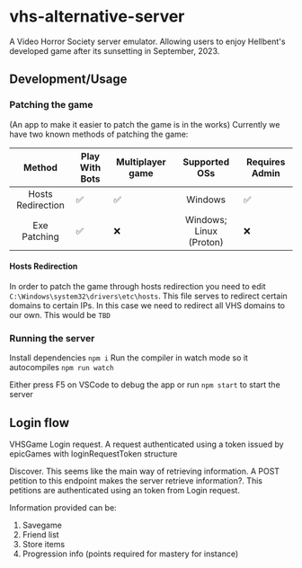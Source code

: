 # vhs-alternative-server
A Video Horror Society server emulator. Allowing users to enjoy Hellbent's developed game after its sunsetting in September, 2023.

## Development/Usage
### Patching the game
(An app to make it easier to patch the game is in the works)
Currently we have two known methods of patching the game:

|       Method      | Play With Bots | Multiplayer game |      Supported OSs      | Requires Admin |
|:-----------------:|----------------|------------------|:-----------------------:|----------------|
| Hosts Redirection |        ✅       |         ✅        |         Windows         |        ✅       |
| Exe Patching      |        ✅       |         ❌        | Windows; Linux (Proton) |        ❌       |

#### Hosts Redirection
In order to patch the game through hosts redirection you need to edit `C:\Windows\system32\drivers\etc\hosts`.
This file serves to redirect certain domains to certain IPs. In this case we need to redirect all VHS domains to our own. This would be
```TBD```

### Running the server
 Install dependencies
 `npm i`
 Run the compiler in watch mode so it autocompiles
 `npm run watch`

 Either press F5 on VSCode to debug the app or run `npm start` to start the server

 

## Login flow
VHSGame Login request. A request authenticated using a token issued by epicGames with loginRequestToken structure

Discover.
This seems like the main way of retrieving information. A POST petition to this endpoint makes the server retrieve information?. This petitions are authenticated using an token from Login request.

Information provided can be:
1. Savegame
2. Friend list
3. Store items
4. Progression info (points required for mastery for instance)
